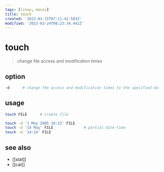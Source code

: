 ```yaml
---
tags: [linux, macos]
title: touch
created: '2023-03-15T07:11:42.583Z'
modified: '2023-03-24T08:23:34.442Z'
---
```


# touch

> change file access and modification times

## option

```sh
-d      # change the access and modification times to the specified date time instead of the current time of day be in local time
```

## usage

```sh
touch FILE      # create file

touch -d '1 May 2005 10:22' FILE
touch -d '14 May' FILE              # partial date-time
touch -d '14:24' FILE
```

## see also

- [[stat]]
- [[cat]]
